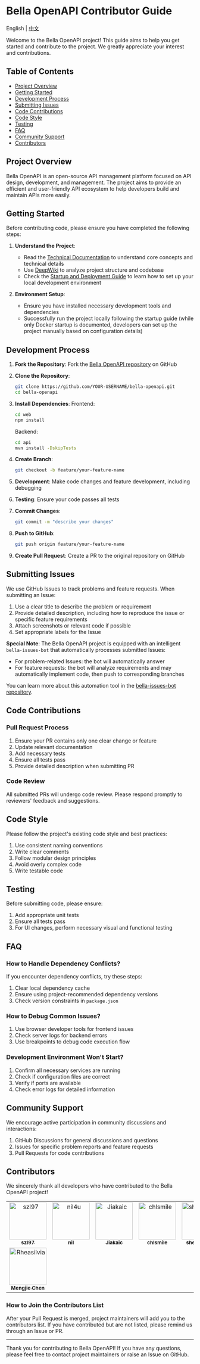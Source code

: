 # Bella OpenAPI Contributor Guide

English | [中文](./contributor-guild.md)

Welcome to the Bella OpenAPI project! This guide aims to help you get started and contribute to the project. We greatly appreciate your interest and contributions.

## Table of Contents

- [Project Overview](#project-overview)
- [Getting Started](#getting-started)
- [Development Process](#development-process)
- [Submitting Issues](#submitting-issues)
- [Code Contributions](#code-contributions)
- [Code Style](#code-style)
- [Testing](#testing)
- [FAQ](#faq)
- [Community Support](#community-support)
- [Contributors](#contributors)

## Project Overview

Bella OpenAPI is an open-source API management platform focused on API design, development, and management. The project aims to provide an efficient and user-friendly API ecosystem to help developers build and maintain APIs more easily.

## Getting Started

Before contributing code, please ensure you have completed the following steps:

1. **Understand the Project**:
   - Read the [Technical Documentation](https://doc.bella.top/docs/bella-openapi/tech/metadata) to understand core concepts and technical details
   - Use [DeepWiki](https://deepwiki.com/LianjiaTech/bella-openapi) to analyze project structure and codebase
   - Check the [Startup and Deployment Guide](https://doc.bella.top/docs/bella-openapi/startup-deployment-details) to learn how to set up your local development environment

2. **Environment Setup**:
   - Ensure you have installed necessary development tools and dependencies
   - Successfully run the project locally following the startup guide (while only Docker startup is documented, developers can set up the project manually based on configuration details)

## Development Process

1. **Fork the Repository**: Fork the [Bella OpenAPI repository](https://github.com/LianjiaTech/bella-openapi) on GitHub

2. **Clone the Repository**:
   ```bash
   git clone https://github.com/YOUR-USERNAME/bella-openapi.git
   cd bella-openapi
   ```

3. **Install Dependencies**:
   Frontend:
   ```bash
   cd web
   npm install
   ```
   Backend:
   ```bash
   cd api
   mvn install -DskipTests
   ```

4. **Create Branch**:
   ```bash
   git checkout -b feature/your-feature-name
   ```

5. **Development**: Make code changes and feature development, including debugging

6. **Testing**: Ensure your code passes all tests

7. **Commit Changes**:
   ```bash
   git commit -m "describe your changes"
   ```

8. **Push to GitHub**:
   ```bash
   git push origin feature/your-feature-name
   ```

9. **Create Pull Request**: Create a PR to the original repository on GitHub

## Submitting Issues

We use GitHub Issues to track problems and feature requests. When submitting an Issue:

1. Use a clear title to describe the problem or requirement
2. Provide detailed description, including how to reproduce the issue or specific feature requirements
3. Attach screenshots or relevant code if possible
4. Set appropriate labels for the Issue

**Special Note**: The Bella OpenAPI project is equipped with an intelligent `bella-issues-bot` that automatically processes submitted Issues:
- For problem-related Issues: the bot will automatically answer
- For feature requests: the bot will analyze requirements and may automatically implement code, then push to corresponding branches

You can learn more about this automation tool in the [bella-issues-bot repository](https://github.com/szl97/bella-issues-bot).

## Code Contributions

### Pull Request Process

1. Ensure your PR contains only one clear change or feature
2. Update relevant documentation
3. Add necessary tests
4. Ensure all tests pass
5. Provide detailed description when submitting PR

### Code Review

All submitted PRs will undergo code review. Please respond promptly to reviewers' feedback and suggestions.

## Code Style

Please follow the project's existing code style and best practices:

1. Use consistent naming conventions
2. Write clear comments
3. Follow modular design principles
4. Avoid overly complex code
5. Write testable code

## Testing

Before submitting code, please ensure:

1. Add appropriate unit tests
2. Ensure all tests pass
3. For UI changes, perform necessary visual and functional testing

## FAQ

### How to Handle Dependency Conflicts?

If you encounter dependency conflicts, try these steps:
1. Clear local dependency cache
2. Ensure using project-recommended dependency versions
3. Check version constraints in `package.json`

### How to Debug Common Issues?

1. Use browser developer tools for frontend issues
2. Check server logs for backend errors
3. Use breakpoints to debug code execution flow

### Development Environment Won't Start?

1. Confirm all necessary services are running
2. Check if configuration files are correct
3. Verify if ports are available
4. Check error logs for detailed information

## Community Support

We encourage active participation in community discussions and interactions:

1. GitHub Discussions for general discussions and questions
2. Issues for specific problem reports and feature requests
3. Pull Requests for code contributions

## Contributors

We sincerely thank all developers who have contributed to the Bella OpenAPI project!

<table>
  <tr>
    <td align="center">
      <a href="https://github.com/szl97">
        <img src="https://github.com/szl97.png" width="100px;" alt="szl97"/>
        <br />
        <sub><b>szl97</b></sub>
      </a>
    </td>
    <td align="center">
      <a href="https://github.com/nil4u">
        <img src="https://github.com/nil4u.png" width="100px;" alt="nil4u"/>
        <br />
        <sub><b>nil</b></sub>
      </a>
    </td>
    <td align="center">
      <a href="https://github.com/Jiakaic">
        <img src="https://github.com/Jiakaic.png" width="100px;" alt="Jiakaic"/>
        <br />
        <sub><b>Jiakaic</b></sub>
      </a>
    </td>
    <td align="center">
      <a href="https://github.com/chlsmile">
        <img src="https://github.com/chlsmile.png" width="100px;" alt="chlsmile"/>
        <br />
        <sub><b>chlsmile</b></sub>
      </a>
    </td>
     <td align="center">
      <a href="https://github.com/shenenqing">
        <img src="https://github.com/shenenqing.png" width="100px;" alt="shenenqing"/>
        <br />
        <sub><b>shenenqing</b></sub>
      </a>
    </td>
  </tr>
  <tr>
    <td align="center">
      <a href="https://github.com/Rheasilvia">
        <img src="https://github.com/Rheasilvia.png" width="100px;" alt="Rheasilvia"/>
        <br />
        <sub><b>Mengjie Chen</b></sub>
      </a>
    </td>
  </tr>
</table>

### How to Join the Contributors List

After your Pull Request is merged, project maintainers will add you to the contributors list. If you have contributed but are not listed, please remind us through an Issue or PR.

---

Thank you for contributing to Bella OpenAPI! If you have any questions, please feel free to contact project maintainers or raise an Issue on GitHub.
